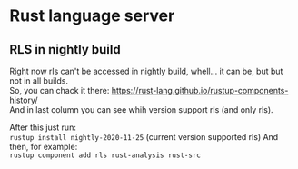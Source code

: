 # Rust language server

## RLS in nightly build

Right now rls can't be accessed in nightly build, whell... it can be, but but not in all builds.  
So, you can chack it there: https://rust-lang.github.io/rustup-components-history/  
And in last column you can see whih version support rls (and only rls).  

After this just run:  
`rustup install nightly-2020-11-25` (current version supported rls)
And then, for example:  
`rustup component add rls rust-analysis rust-src`
